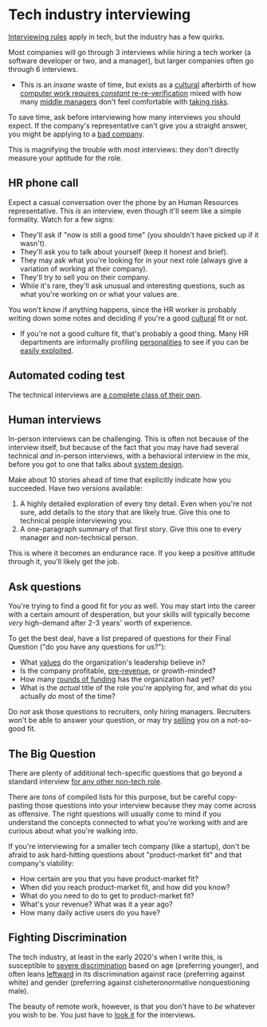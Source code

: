 
# Tech industry interviewing

[Interviewing rules](jobs-5_interview.md) apply in tech, but the industry has a few quirks.

Most companies will go through 3 interviews while hiring a tech worker (a software developer or two, and a manager), but larger companies often go through 6 interviews.

- This is an *insane* waste of time, but exists as a [cultural](people-culture.md) afterbirth of how [computer work requires *constant* re-re-verification](computers-software-redesign.md) mixed with how many [middle managers](mgmt-middle.md) don't feel comfortable with [taking risks](safety-riskmgmt.md).

To save time, ask before interviewing how many interviews you should expect. If the company's representative can't give you a straight answer, you might be applying to a [bad company](jobs-suck-cs.md).

This is magnifying the trouble with *most* interviews: they don't directly measure your aptitude for the role.

## HR phone call

Expect a casual conversation over the phone by an Human Resources representative. This *is* an interview, even though it'll seem like a simple formality. Watch for a few signs:

- They'll ask if "now is still a good time" (you shouldn't have picked up if it wasn't).
- They'll ask you to talk about yourself (keep it honest and brief).
- They may ask what you're looking for in your next role (always give a variation of working at their company).
- They'll try to sell you on their company.
- While it's rare, they'll ask unusual and interesting questions, such as what you're working on or what your values are.

You won't know if anything happens, since the HR worker is probably writing down some notes and deciding if you're a good [cultural](people-culture.md) fit or not.

- If you're not a good culture fit, that's probably a good thing. Many HR departments are informally profiling [personalities](personality.md) to see if you can be [easily exploited](jobs-suck-cs.md).

## Automated coding test

The technical interviews are [a complete class of their own](jobs-5_interview-technical.md).

## Human interviews

In-person interviews can be challenging. This is often not because of the interview itself, but because of the fact that you may have had several technical *and* in-person interviews, with a behavioral interview in the mix, before you got to one that talks about [system design](computers-software.md).

Make about 10 stories ahead of time that explicitly indicate how you succeeded. Have two versions available:

1. A highly detailed exploration of every tiny detail. Even when you're not sure, add details to the story that are likely true. Give this one to technical people interviewing you.
2. A one-paragraph summary of that first story. Give this one to every manager and non-technical person.

This is where it becomes an endurance race. If you keep a positive attitude through it, you'll likely get the job.

## Ask questions

You're trying to find a good fit for *you* as well. You may start into the career with a certain amount of desperation, but your skills will typically become *very* high-demand after 2-3 years' worth of experience.

To get the best deal, have a list prepared of questions for their Final Question ("do you have any questions for us?"):

- What [values](purpose.md) do the organization's leadership believe in?
- Is the company profitable, [pre-revenue](entrepreneur-4_freelancing-cs.md), or growth-minded?
- How many [rounds of funding](entrepreneur-6_scaling-cs.md) has the organization had yet?
- What is the *actual* title of the role you're applying for, and what do you actually *do* most of the time?

Do *not* ask those questions to recruiters, only hiring managers. Recruiters won't be able to answer your question, or may try [selling](marketing.md) you on a not-so-good fit.

## The Big Question

There are plenty of additional tech-specific questions that go beyond a standard interview [for any other non-tech role](jobs-5_interview.md).

There are *tons* of compiled lists for this purpose, but be careful copy-pasting those questions into your interview because they may come across as offensive. The right questions will usually come to mind if you understand the concepts connected to what you're working with and are curious about what you're walking into.

If you're interviewing for a smaller tech company (like a startup), don't be afraid to ask hard-hitting questions about "product-market fit" and that company's viability:

- How certain are you that you have product-market fit?
- When did you reach product-market fit, and how did you know?
- What do you need to do to get to product-market fit?
- What's your revenue? What was it a year ago?
- How many daily active users do you have?

## Fighting Discrimination

The tech industry, at least in the early 2020's when I write this, is susceptible to [severe discrimination](hardship.md) based on age (preferring younger), and often leans [leftward](politics-leftism.md) in its discrimination against race (preferring against white) and gender (preferring against cisheteronormative nonquestioning male).

The beauty of remote work, however, is that you don't have to *be* whatever you wish to be. You just have to [look it](image.md) for the interviews.
